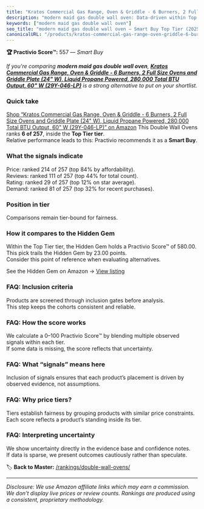 ```yaml
---
title: "Kratos Commercial Gas Range, Oven & Griddle - 6 Burners, 2 Full Size Ovens and Griddle Plate (24\" W), Liquid Propane Powered, 280,000 Total BTU Output, 60\" W (29Y-046-LP)"
description: "modern maid gas double wall oven: Data-driven within Top Tier ranking using the Practivio Score™. Positioned by quality, value, demand, findability, momentum."
keywords: ["modern maid gas double wall oven"]
seo_title: "modern maid gas double wall oven — Smart Buy Top Tier (2025)"
canonicalURL: "/products/kratos-commercial-gas-range-oven-griddle-6-burners-2-full-size-ovens-and-griddle-plate-24-w-liquid-propane-powered-280000-total-btu-output-60-w-29y-046-lp-B0B7KFD3S3/"
---
```


**🏆 Practivio Score™:** 557 — _Smart Buy_


*If you're comparing **modern maid gas double wall oven**, **[Kratos Commercial Gas Range, Oven & Griddle - 6 Burners, 2 Full Size Ovens and Griddle Plate (24" W), Liquid Propane Powered, 280,000 Total BTU Output, 60" W (29Y-046-LP)](https://www.amazon.com/dp/B0B7KFD3S3?tag=practivio-20)** is a strong alternative to put on your shortlist.*
### Quick take
[Shop “Kratos Commercial Gas Range, Oven & Griddle - 6 Burners, 2 Full Size Ovens and Griddle Plate (24" W), Liquid Propane Powered, 280,000 Total BTU Output, 60" W (29Y-046-LP)” on Amazon](https://www.amazon.com/dp/B0B7KFD3S3?tag=practivio-20)
This Double Wall Ovens ranks **6 of 257**, inside the **Top Tier tier**.  
Relative performance leads to this: Practivio recommends it as a **Smart Buy**.

### What the signals indicate
Price: ranked 214 of 257 (top 84% by affordability).  
Reviews: ranked 111 of 257 (top 44% for total count).  
Rating: ranked 29 of 257 (top 12% on star average).  
Demand: ranked 81 of 257 (top 32% for recent purchases).

### Position in tier
Comparisons remain tier-bound for fairness.

### How it compares to the Hidden Gem
Within the Top Tier tier, the Hidden Gem holds a Practivio Score™ of 580.00.  
This pick trails the Hidden Gem by 23.00 points.  
Consider this point of reference when evaluating alternatives.  

See the Hidden Gem on Amazon → [View listing](https://www.amazon.com/dp/B00N45FU58?tag=practivio-20)

### FAQ: Inclusion criteria
Products are screened through inclusion gates before analysis.  
This step keeps the cohorts consistent and reliable.

### FAQ: How the score works
We calculate a 0–100 Practivio Score™ by blending multiple observed signals within each tier.  
If some data is missing, the score reflects that uncertainty.

### FAQ: What “signals” means here
Inclusion of signals ensures that each product’s placement is driven by observed evidence, not assumptions.

### FAQ: Why price tiers?
Tiers establish fairness by grouping products with similar price constraints.  
Each score reflects a product’s standing inside its tier.

### FAQ: Interpreting uncertainty
We show uncertainty directly in the evidence base and confidence notes.  
If data is sparse, we present outcomes cautiously rather than speculate.


🏷️ **Back to Master:** [/rankings/double-wall-ovens/](/rankings/double-wall-ovens/)

---
_Disclosure: We use Amazon affiliate links which may earn a commission. We don’t display live prices or review counts. Rankings are produced using a consistent, proprietary methodology._
